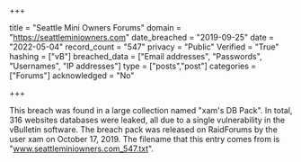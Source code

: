 +++

title = "Seattle Mini Owners Forums"
domain = "https://seattleminiowners.com"
date_breached = "2019-09-25"
date = "2022-05-04"
record_count = "547"
privacy = "Public"
Verified = "True"
hashing = ["vB"]
breached_data = ["Email addresses", "Passwords", "Usernames", "IP addresses"]
type = ["posts","post"]
categories = ["Forums"]
acknowledged = "No"


+++


This breach was found in a large collection named "xam's DB Pack". In total, 316 websites databases were leaked, all due to a single vulnerability in the vBulletin software. The breach pack was released on RaidForums by the user xam on October 17, 2019. The filename that this entry comes from is "www.seattleminiowners.com_547.txt".

